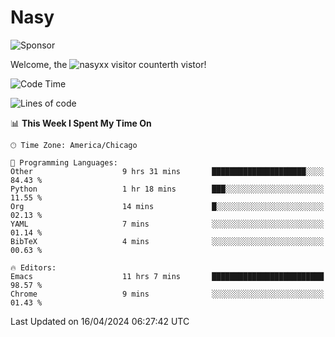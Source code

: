 # Nasy

<!--
<p align="center">
<img height="200" src="https://github-readme-stats.vercel.app/api?username=nasyxx&count_private=true&show_icons=true&theme=dracula&include_all_commits=true"/>
<img height="200" src="https://github-readme-stats.vercel.app/api/top-langs/?username=nasyxx&theme=dracula&hide=html,jupyter+notebook&count_private=true&show_icons=true"/>
</p>

  
----------------
-->

![Sponsor](https://img.shields.io/static/v1.svg?label=Sponsor&message=%E2%9D%A4&logo=GitHub&style=flat&color=pink)
 
Welcome, the ![nasyxx visitor counter](https://count.getloli.com/get/@nasyxx?theme=rule34)th vistor!
 
<!--START_SECTION:waka-->
![Code Time](http://img.shields.io/badge/Code%20Time-4%2C388%20hrs%2026%20mins-blue)

![Lines of code](https://img.shields.io/badge/From%20Hello%20World%20I%27ve%20Written-6.3%20million%20lines%20of%20code-blue)

📊 **This Week I Spent My Time On** 

```text
🕑︎ Time Zone: America/Chicago

💬 Programming Languages: 
Other                    9 hrs 31 mins       █████████████████████░░░░   84.43 % 
Python                   1 hr 18 mins        ███░░░░░░░░░░░░░░░░░░░░░░   11.55 % 
Org                      14 mins             █░░░░░░░░░░░░░░░░░░░░░░░░   02.13 % 
YAML                     7 mins              ░░░░░░░░░░░░░░░░░░░░░░░░░   01.14 % 
BibTeX                   4 mins              ░░░░░░░░░░░░░░░░░░░░░░░░░   00.63 % 

🔥 Editors: 
Emacs                    11 hrs 7 mins       █████████████████████████   98.57 % 
Chrome                   9 mins              ░░░░░░░░░░░░░░░░░░░░░░░░░   01.43 % 
```


 Last Updated on 16/04/2024 06:27:42 UTC
<!--END_SECTION:waka-->

<!-- ![visitors](https://visitor-badge.laobi.icu/badge?page_id=nasyxx.nasyxx) -->
